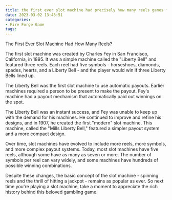 ```yaml
---
title: the first ever slot machine had precisely how many reels games free slots
date: 2023-03-02 13:43:51
categories:
- Fire Forge Game
tags:
---
```

The First Ever Slot Machine Had How Many Reels?

The first slot machine was created by Charles Fey in San Francisco, California, in 1895. It was a simple machine called the "Liberty Bell" and featured three reels. Each reel had five symbols - horseshoes, diamonds, spades, hearts, and a Liberty Bell - and the player would win if three Liberty Bells lined up.

The Liberty Bell was the first slot machine to use automatic payouts. Earlier machines required a person to be present to make the payout. Fey's machine had a payout mechanism that automatically paid out winnings on the spot.

The Liberty Bell was an instant success, and Fey was unable to keep up with the demand for his machines. He continued to improve and refine his designs, and in 1907, he created the first "modern" slot machine. This machine, called the "Mills Liberty Bell," featured a simpler payout system and a more compact design.

Over time, slot machines have evolved to include more reels, more symbols, and more complex payout systems. Today, most slot machines have five reels, although some have as many as seven or more. The number of symbols per reel can vary widely, and some machines have hundreds of possible winning combinations.

Despite these changes, the basic concept of the slot machine - spinning reels and the thrill of hitting a jackpot - remains as popular as ever. So next time you're playing a slot machine, take a moment to appreciate the rich history behind this beloved gambling game.